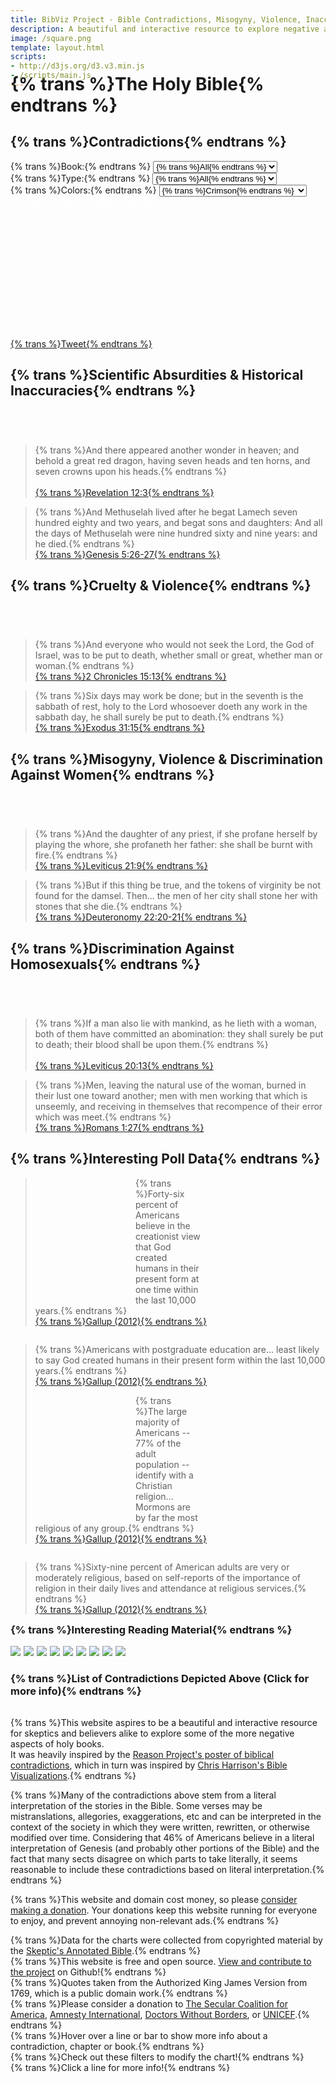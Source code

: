 ```yaml
---
title: BibViz Project - Bible Contradictions, Misogyny, Violence, Inaccuracies
description: A beautiful and interactive resource to explore negative aspects of the Bible.
image: /square.png
template: layout.html
scripts:
- http://d3js.org/d3.v3.min.js
- /scripts/main.js
---
```


<h1 style="margin-top: -40px;">{% trans %}The Holy Bible{% endtrans %}</h1>

<h2><i class="icon-sitemap"></i> {% trans %}Contradictions{% endtrans %} <a id="contradictions" href="#contradictions"><i class="icon-link"></i></a></h2>
<div class="filters">
    <div>
        <label for="book-select">{% trans %}Book:{% endtrans %}</label>
        <select id="book-select">
            <option>{% trans %}All{% endtrans %}</option>
        </select>
    </div>
    <div>
        <label for="type-select">{% trans %}Type:{% endtrans %}</label>
        <select id="type-select">
            <option>{% trans %}All{% endtrans %}</option>
        </select>
    </div>
    <div>
        <label for="color-select">{% trans %}Colors:{% endtrans %}</label>
        <select id="color-select">
            <option>{% trans %}Crimson{% endtrans %}</option>
            <option>{% trans %}Rainbow{% endtrans %}</option>
        </select>
    </div>
    <div>
        <a href="#contradictionList" style="color: white; text-decoration: none;">{% trans %}See full list{% endtrans %} <i class="icon-download"></i></a>
    </div>
</div>
<svg id="contradictions-chart" width="1200" height="500"></svg>
<div id="social">
    <div class="fb-like" data-href="http://www.bibviz.com/" data-width="300" data-layout="button_count" data-show-faces="true" data-send="false"></div>
    <span class="spacer"></span>
    <div class="g-plusone" data-size="medium"></div>
    <span class="spacer"></span>
    <a href="https://twitter.com/share" class="twitter-share-button" data-text="Bible Interactively Visualized: Contradictions, Misogyny, Violence, Inaccuracies http://bibviz.com/" data-via="dgt84" data-hashtags="bibviz,bible">{% trans %}Tweet{% endtrans %}</a>
</div>
<h2><i class="icon-beaker"></i> {% trans %}Scientific Absurdities &amp; Historical Inaccuracies{% endtrans %}<a id="science" href="#science"><i class="icon-link"></i></a></h2>
<svg id="science-chart" width="1200" height="100"></svg>
<blockquote class="science">{% trans %}And there appeared another wonder in heaven; and behold a great red dragon, having seven heads and ten horns, and seven crowns upon his heads.{% endtrans %}<br/><br/><div><a href="http://www.biblegateway.com/passage/?search=Revelation%2012:3&amp;version=KJV">{% trans %}Revelation 12:3{% endtrans %}</a></div></blockquote>
<blockquote class="science">{% trans %}And Methuselah lived after he begat Lamech seven hundred eighty and two years, and begat sons and daughters: And all the days of Methuselah were nine hundred sixty and nine years: and he died.{% endtrans %}<div><a href="http://www.biblegateway.com/passage/?search=Genesis%205:26-27&amp;version=KJV">{% trans %}Genesis 5:26-27{% endtrans %}</a></div></blockquote>
<div class="clear"></div>
<h2><i class="icon-rocket"></i> {% trans %}Cruelty &amp; Violence{% endtrans %} <a id="violence" href="#violence"><i class="icon-link"></i></a></h2>
<svg id="violence-chart" width="1200" height="100"></svg>
<blockquote class="violence">{% trans %}And everyone who would not seek the Lord, the God of Israel, was to be put to death, whether small or great, whether man or woman.{% endtrans %}<div><a href="http://www.biblegateway.com/passage/?search=2%20Chronicles%2015:13&amp;version=KJV">{% trans %}2 Chronicles 15:13{% endtrans %}</a></div></blockquote>
<blockquote class="violence">{% trans %}Six days may work be done; but in the seventh is the sabbath of rest, holy to the Lord whosoever doeth any work in the sabbath day, he shall surely be put to death.{% endtrans %}<div><a href="http://www.biblegateway.com/passage/?search=Exodus%2031:15&amp;version=KJV">{% trans %}Exodus 31:15{% endtrans %}</a></div></blockquote>
<div class="clear"></div>
<h2><i class="icon-female"></i> {% trans %}Misogyny, Violence &amp; Discrimination Against Women{% endtrans %} <a id="misogyny" href="#misogyny"><i class="icon-link"></i></a></h2>
<svg id="misogyny-chart" width="1200" height="100"></svg>
<blockquote class="misogyny">{% trans %}And the daughter of any priest, if she profane herself by playing the whore, she profaneth her father: she shall be burnt with fire.{% endtrans %}<div><a href="http://www.biblegateway.com/passage/?search=Leviticus%2021:9&amp;version=KJV">{% trans %}Leviticus 21:9{% endtrans %}</a></div></blockquote>
<blockquote class="misogyny">{% trans %}But if this thing be true, and the tokens of virginity be not found for the damsel. Then... the men of her city shall stone her with stones that she die.{% endtrans %}<div><a href="http://www.biblegateway.com/passage/?search=Deuteronomy%2022:20-21&amp;version=KJV">{% trans %}Deuteronomy 22:20-21{% endtrans %}</a></div></blockquote>
<div class="clear"></div>
<h2><i class="icon-heart"></i> {% trans %}Discrimination Against Homosexuals{% endtrans %} <a id="homosexual" href="#homosexual"><i class="icon-link"></i></a></h2>
<svg id="homosexual-chart" width="1200" height="100"></svg>
<blockquote class="homosexual">{% trans %}If a man also lie with mankind, as he lieth with a woman, both of them have committed an abomination: they shall surely be put to death; their blood shall be upon them.{% endtrans %}<br/><br/><div><a href="http://www.biblegateway.com/passage/?search=Leviticus%2020:13&amp;version=KJV">{% trans %}Leviticus 20:13{% endtrans %}</a></div></blockquote>
<blockquote class="homosexual">{% trans %}Men, leaving the natural use of the woman, burned in their lust one toward another; men with men working that which is unseemly, and receiving in themselves that recompence of their error which was meet.{% endtrans %}<div><a href="http://www.biblegateway.com/passage/?search=Romans%201:27&amp;version=KJV">{% trans %}Romans 1:27{% endtrans %}</a></div></blockquote>
<div class="clear"></div>
<h2><i class="icon-tasks"></i> {% trans %}Interesting Poll Data{% endtrans %} <a id="polls" href="#polls"><i class="icon-link"></i></a></h2>
<svg id="pCreation" width="200" height="200" style="float: left"></svg>
<svg id="pCreationCollege" width="200" height="200" style="float: right;"></svg>
<blockquote class="poll">{% trans %}Forty-six percent of Americans believe in the creationist view that God created humans in their present form at one time within the last 10,000 years.{% endtrans %}<div><a href="http://www.gallup.com/poll/155003/hold-creationist-view-human-origins.aspx">{% trans %}Gallup (2012){% endtrans %}</a></div></blockquote>
<blockquote class="poll" style="float: right;">{% trans %}Americans with postgraduate education are... least likely to say God created humans in their present form within the last 10,000 years.{% endtrans %}<div><a href="http://www.gallup.com/poll/155003/hold-creationist-view-human-origins.aspx">{% trans %}Gallup (2012){% endtrans %}</a></div></blockquote>
<div class="clear" style="height: 48px;"></div>
<svg id="pChristian" width="200" height="200" style="float: left"></svg>
<svg id="pReligious" width="200" height="200" style="float: right;"></svg>
<blockquote class="poll">{% trans %}The large majority of Americans -- 77% of the adult population -- identify with a Christian religion... Mormons are by far the most religious of any group.{% endtrans %}<div><a href="http://www.gallup.com/poll/159548/identify-christian.aspx">{% trans %}Gallup (2012){% endtrans %}</a></div></blockquote>
<blockquote class="poll" style="float: right;">{% trans %}Sixty-nine percent of American adults are very or moderately religious, based on self-reports of the importance of religion in their daily lives and attendance at religious services.{% endtrans %}<div><a href="http://www.gallup.com/poll/159050/seven-americans-moderately-religious.aspx">{% trans %}Gallup (2012){% endtrans %}</a></div></blockquote>
<div class="clear"></div>
<h3>{% trans %}Interesting Reading Material{% endtrans %} <a id="readingMaterial" href="#readingMaterial"><i class="icon-link"></i></a></h3>
<div class="books">
    <a href="http://www.amazon.com/gp/product/0988245108/ref=as_li_tf_il?ie=UTF8&camp=1789&creative=9325&creativeASIN=0988245108&linkCode=as2&tag=bibvicom-20"><img border="0" src="http://ws-na.amazon-adsystem.com/widgets/q?_encoding=UTF8&ASIN=0988245108&Format=_SL160_&ID=AsinImage&MarketPlace=US&ServiceVersion=20070822&WS=1&tag=bibvicom-20" ></a><img src="http://ir-na.amazon-adsystem.com/e/ir?t=bibvicom-20&l=as2&o=1&a=0988245108" width="1" height="1" border="0" alt="" style="border:none !important; margin:0px !important;" />
    <a href="http://www.amazon.com/gp/product/0988245116/ref=as_li_tf_il?ie=UTF8&camp=1789&creative=9325&creativeASIN=0988245116&linkCode=as2&tag=bibvicom-20"><img border="0" src="http://ws-na.amazon-adsystem.com/widgets/q?_encoding=UTF8&ASIN=0988245116&Format=_SL160_&ID=AsinImage&MarketPlace=US&ServiceVersion=20070822&WS=1&tag=bibvicom-20" ></a><img src="http://ir-na.amazon-adsystem.com/e/ir?t=bibvicom-20&l=as2&o=1&a=0988245116" width="1" height="1" border="0" alt="" style="border:none !important; margin:0px !important;" />
    <a href="http://www.amazon.com/gp/product/1416594795/ref=as_li_tf_il?ie=UTF8&camp=1789&creative=9325&creativeASIN=1416594795&linkCode=as2&tag=bibvicom-20"><img border="0" src="http://ws-na.amazon-adsystem.com/widgets/q?_encoding=UTF8&ASIN=1416594795&Format=_SL160_&ID=AsinImage&MarketPlace=US&ServiceVersion=20070822&WS=1&tag=bibvicom-20" ></a><img src="http://ir-na.amazon-adsystem.com/e/ir?t=bibvicom-20&l=as2&o=1&a=1416594795" width="1" height="1" border="0" alt="" style="border:none !important; margin:0px !important;" />
    <a href="http://www.amazon.com/gp/product/0618918248/ref=as_li_tf_il?ie=UTF8&camp=1789&creative=9325&creativeASIN=0618918248&linkCode=as2&tag=bibvicom-20"><img border="0" src="http://ws-na.amazon-adsystem.com/widgets/q?_encoding=UTF8&ASIN=0618918248&Format=_SL160_&ID=AsinImage&MarketPlace=US&ServiceVersion=20070822&WS=1&tag=bibvicom-20" ></a><img src="http://ir-na.amazon-adsystem.com/e/ir?t=bibvicom-20&l=as2&o=1&a=0618918248" width="1" height="1" border="0" alt="" style="border:none !important; margin:0px !important;" />
    <a href="http://www.amazon.com/gp/product/0446697966/ref=as_li_tf_il?ie=UTF8&camp=1789&creative=9325&creativeASIN=0446697966&linkCode=as2&tag=bibvicom-20"><img border="0" src="http://ws-na.amazon-adsystem.com/widgets/q?_encoding=UTF8&ASIN=0446697966&Format=_SL160_&ID=AsinImage&MarketPlace=US&ServiceVersion=20070822&WS=1&tag=bibvicom-20" ></a><img src="http://ir-na.amazon-adsystem.com/e/ir?t=bibvicom-20&l=as2&o=1&a=0446697966" width="1" height="1" border="0" alt="" style="border:none !important; margin:0px !important;" />
    <a href="http://www.amazon.com/gp/product/0307278778/ref=as_li_tf_il?ie=UTF8&camp=1789&creative=9325&creativeASIN=0307278778&linkCode=as2&tag=bibvicom-20"><img border="0" src="http://ws-na.amazon-adsystem.com/widgets/q?_encoding=UTF8&ASIN=0307278778&Format=_SL160_&ID=AsinImage&MarketPlace=US&ServiceVersion=20070822&WS=1&tag=bibvicom-20" ></a><img src="http://ir-na.amazon-adsystem.com/e/ir?t=bibvicom-20&l=as2&o=1&a=0307278778" width="1" height="1" border="0" alt="" style="border:none !important; margin:0px !important;" />
    <a href="http://www.amazon.com/gp/product/0143038338/ref=as_li_tf_il?ie=UTF8&camp=1789&creative=9325&creativeASIN=0143038338&linkCode=as2&tag=bibvicom-20"><img border="0" src="http://ws-na.amazon-adsystem.com/widgets/q?_encoding=UTF8&ASIN=0143038338&Format=_SL160_&ID=AsinImage&MarketPlace=US&ServiceVersion=20070822&WS=1&tag=bibvicom-20" ></a><img src="http://ir-na.amazon-adsystem.com/e/ir?t=bibvicom-20&l=as2&o=1&a=0143038338" width="1" height="1" border="0" alt="" style="border:none !important; margin:0px !important;" />
    <a href="http://www.amazon.com/gp/product/1569755671/ref=as_li_tf_il?ie=UTF8&camp=1789&creative=9325&creativeASIN=1569755671&linkCode=as2&tag=bibvicom-20"><img border="0" src="http://ws-na.amazon-adsystem.com/widgets/q?_encoding=UTF8&ASIN=1569755671&Format=_SL160_&ID=AsinImage&MarketPlace=US&ServiceVersion=20070822&WS=1&tag=bibvicom-20" ></a><img src="http://ir-na.amazon-adsystem.com/e/ir?t=bibvicom-20&l=as2&o=1&a=1569755671" width="1" height="1" border="0" alt="" style="border:none !important; margin:0px !important;" />
    <a href="http://www.amazon.com/gp/product/1569756775/ref=as_li_tf_il?ie=UTF8&camp=1789&creative=9325&creativeASIN=1569756775&linkCode=as2&tag=bibvicom-20"><img border="0" src="http://ws-na.amazon-adsystem.com/widgets/q?_encoding=UTF8&ASIN=1569756775&Format=_SL160_&ID=AsinImage&MarketPlace=US&ServiceVersion=20070822&WS=1&tag=bibvicom-20" ></a><img src="http://ir-na.amazon-adsystem.com/e/ir?t=bibvicom-20&l=as2&o=1&a=1569756775" width="1" height="1" border="0" alt="" style="border:none !important; margin:0px !important;" />
</div>
<h3>{% trans %}List of Contradictions Depicted Above (Click for more info){% endtrans %} <a id="contradictionList" href="#contradictionList"><i class="icon-link"></i></a></h3>
<table id="contradictionsTable"></table>
<div class="footer">
    <div>
        <p>
            {% trans %}This website aspires to be a beautiful and interactive resource for skeptics and believers alike to explore some of the more negative aspects of holy books.<br/>It was heavily inspired by the <a href="http://www.project-reason.org/gallery3/image/105/">Reason Project's poster of biblical contradictions</a>, which in turn was inspired by <a href="http://www.chrisharrison.net/index.php/Visualizations/BibleViz">Chris Harrison's Bible Visualizations</a>.{% endtrans %}
        </p>
        <p>
            {% trans %}Many of the contradictions above stem from a literal interpretation of the stories in the Bible. Some verses may be mistranslations, allegories, exaggerations, etc and can be interpreted in the context of the society in which they were written, rewritten, or otherwise modified over time. Considering that 46% of Americans believe in a literal interpretation of Genesis (and probably other portions of the Bible) and the fact that many sects disagree on which parts to take literally, it seems reasonable to include these contradictions based on literal interpretation.{% endtrans %}
        </p>
        <p>
            {% trans %}This website and domain cost money, so please <a href="https://spb.io/0rgLYyRkJK">consider making a donation</a>. Your donations keep this website running for everyone to enjoy, and prevent annoying non-relevant ads.{% endtrans %}
        </p>
        <div>
            <div id="google_translate_element"></div>
        </div>
    </div>
    <div>
        <div class="block">
            {% trans %}Data for the charts were collected from copyrighted material by the <a href="http://www.skepticsannotatedbible.com">Skeptic's Annotated Bible</a>.{% endtrans %}
        </div>
        <div class="block">
            {% trans %}This website is free and open source. <a href="https://github.com/danielgtaylor/bibviz">View and contribute to the project</a> on <i class="icon-github-alt"></i> Github!{% endtrans %}
        </div>
        <div class="block">
            {% trans %}Quotes taken from the Authorized King James Version from 1769, which is a public domain work.{% endtrans %}
        </div>
        <div class="block">
            {% trans %}Please consider a donation to <a href="http://secular.org/civicrm/contribute/transact">The Secular Coalition for America</a>, <a href="http://www.amnesty.org/en/donate">Amnesty International</a>, <a href="https://www.doctorswithoutborders.org/donate/onetime.cfm">Doctors Without Borders</a>, or <a href="http://www.supportunicef.org/">UNICEF</a>.{% endtrans %}
        </div>
        <div class="clear"></div>
    </div>
</div>
<div id="selected">{% trans %}Hover over a line or bar to show more info about a contradiction, chapter or book.{% endtrans %}<br/></div>
<div id="filter-notice">
    <i class="icon-hand-left"></i> {% trans %}Check out these filters to modify the chart!{% endtrans %}
</div>
<div id="contra-notice">
    <i class="icon-hand-down"></i> {% trans %}Click a line for more info!{% endtrans %}
</div>
